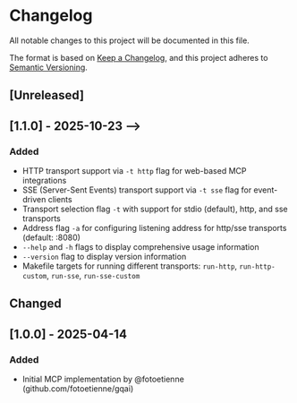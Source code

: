 # Changelog

All notable changes to this project will be documented in this file.

The format is based on [Keep a Changelog](https://keepachangelog.com/en/1.1.0/),
and this project adheres to [Semantic Versioning](https://semver.org/spec/v2.0.0.html).

## [Unreleased]

## [1.1.0] - 2025-10-23 -->

### Added
- HTTP transport support via `-t http` flag for web-based MCP integrations
- SSE (Server-Sent Events) transport support via `-t sse` flag for event-driven clients
- Transport selection flag `-t` with support for stdio (default), http, and sse transports
- Address flag `-a` for configuring listening address for http/sse transports (default: :8080)
- `--help` and `-h` flags to display comprehensive usage information
- `--version` flag to display version information
- Makefile targets for running different transports: `run-http`, `run-http-custom`, `run-sse`, `run-sse-custom`

## Changed

## [1.0.0] - 2025-04-14

### Added
- Initial MCP implementation by @fotoetienne (github.com/fotoetienne/gqai)
